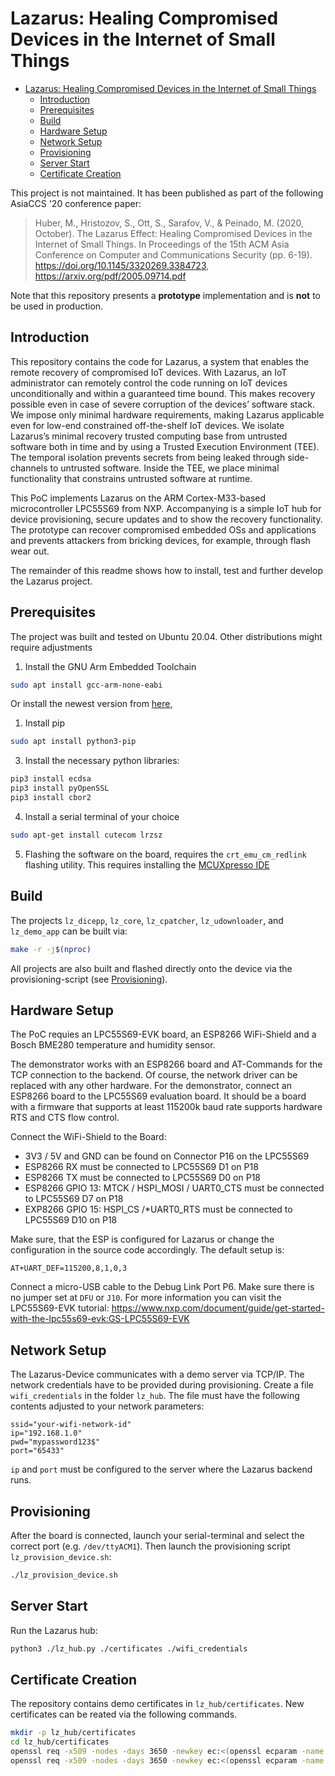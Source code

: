 # Lazarus: Healing Compromised Devices in the Internet of Small Things

- [Lazarus: Healing Compromised Devices in the Internet of Small Things](#lazarus-healing-compromised-devices-in-the-internet-of-small-things)
  - [Introduction](#introduction)
  - [Prerequisites](#prerequisites)
  - [Build](#build)
  - [Hardware Setup](#hardware-setup)
  - [Network Setup](#network-setup)
  - [Provisioning](#provisioning)
  - [Server Start](#server-start)
  - [Certificate Creation](#certificate-creation)

This project is not maintained. It has been published as part of the following AsiaCCS '20
conference paper:

> Huber, M., Hristozov, S., Ott, S., Sarafov, V., & Peinado, M. (2020, October). The Lazarus Effect:
> Healing Compromised Devices in the Internet of Small Things. In Proceedings of the 15th ACM Asia
> Conference on Computer and Communications Security (pp. 6-19).
> https://doi.org/10.1145/3320269.3384723,
> https://arxiv.org/pdf/2005.09714.pdf

Note that this repository presents a **prototype** implementation and is **not** to be
used in production.

## Introduction
This repository contains the code for Lazarus, a system that enables the remote recovery of
compromised IoT devices. With Lazarus, an IoT administrator can remotely control the code running on
IoT devices unconditionally and within a guaranteed time bound. This makes recovery possible even
in case of severe corruption of the devices’ software stack. We impose only minimal hardware
requirements, making Lazarus applicable even for low-end constrained off-the-shelf IoT devices. We
isolate Lazarus’s minimal recovery trusted computing base from untrusted software both in
time and by using a Trusted Execution Environment (TEE). The temporal isolation prevents secrets
from being leaked through side-channels to untrusted software. Inside the TEE, we place minimal
functionality that constrains untrusted software at runtime.

This PoC implements Lazarus on the ARM Cortex-M33-based microcontroller LPC55S69 from NXP.
Accompanying is a simple IoT hub for device provisioning, secure updates and to show the
recovery functionality. The prototype can recover compromised embedded OSs and applications and
prevents attackers from bricking devices, for example, through flash wear out.

The remainder of this readme shows how to install, test and further develop the Lazarus project.

## Prerequisites
The project was built and tested on Ubuntu 20.04. Other distributions might require adjustments

1. Install the GNU Arm Embedded Toolchain
```sh
sudo apt install gcc-arm-none-eabi
```
Or install the newest version from [here](https://developer.arm.com/tools-and-software/open-source-software/developer-tools/gnu-toolchain/gnu-rm/downloads),

1. Install pip
```sh
sudo apt install python3-pip
```

3. Install the necessary python libraries:
```sh
pip3 install ecdsa
pip3 install pyOpenSSL
pip3 install cbor2
```

4. Install a serial terminal of your choice
```sh
sudo apt-get install cutecom lrzsz
```

5. Flashing the software on the board, requires the `crt_emu_cm_redlink` flashing utility. This
requires installing the
[MCUXpresso IDE](https://www.nxp.com/design/software/development-software/mcuxpresso-software-and-tools-/mcuxpresso-integrated-development-environment-ide:MCUXpresso-IDE)

## Build

The projects `lz_dicepp`, `lz_core`, `lz_cpatcher`, `lz_udownloader`,
and `lz_demo_app` can be built via:

```sh
make -r -j$(nproc)
```

All projects are also built and flashed directly onto the device via the provisioning-script
(see [Provisioning](#provisioning)).

## Hardware Setup
The PoC requies an LPC55S69-EVK board, an ESP8266 WiFi-Shield and a Bosch BME280 temperature and
humidity sensor.

The demonstrator works with an ESP8266 board and AT-Commands for the TCP connection to the
backend. Of course, the network driver can be replaced with any other hardware. For the
demonstrator, connect an ESP8266 board to the LPC55S69 evaluation board. It should be a board with
a firmware that supports at least 115200k baud rate supports hardware RTS and CTS flow control.

Connect the WiFi-Shield to the Board:

- 3V3 / 5V and GND can be found on Connector P16 on the LPC55S69
- ESP8266 RX must be connected to LPC55S69 D1 on P18
- ESP8266 TX must be connected to LPC55S69 D0 on P18
- ESP8266 GPIO 13: MTCK / HSPI_MOSI / UART0_CTS must be connected to LPC55S69 D7 on P18
- EXP8266 GPIO 15: HSPI_CS /*UART0_RTS must be connected to LPC55S69 D10 on P18

Make sure, that the ESP is configured for Lazarus or change the configuration in the source code
accordingly. The default setup is:

```
AT+UART_DEF=115200,8,1,0,3
```

Connect a micro-USB cable to the Debug Link Port P6. Make sure there is no jumper set at `DFU`
or `J10`. For more information you can visit the LPC55S69-EVK tutorial:
https://www.nxp.com/document/guide/get-started-with-the-lpc55s69-evk:GS-LPC55S69-EVK

## Network Setup
The Lazarus-Device communicates with a demo server via TCP/IP. The network credentials have to be
provided during provisioning. Create a file `wifi_credentials` in the folder
`lz_hub`. The file must have the following contents adjusted to your
network parameters:

```
ssid="your-wifi-network-id"
ip="192.168.1.0"
pwd="mypassword123$"
port="65433"
```
`ip` and `port` must be configured to the server where the Lazarus backend runs.

## Provisioning
After the board is connected, launch your serial-terminal and select the correct port
(e.g. `/dev/ttyACM1`). Then launch the provisioning script `lz_provision_device.sh`:
```sh
./lz_provision_device.sh
```

## Server Start
Run the Lazarus hub:
```sh
python3 ./lz_hub.py ./certificates ./wifi_credentials
```

## Certificate Creation

The repository contains demo certificates in `lz_hub/certificates`. New certificates can be
reated via the following commands.

```sh
mkdir -p lz_hub/certificates
cd lz_hub/certificates
openssl req -x509 -nodes -days 3650 -newkey ec:<(openssl ecparam -name prime256v1) -keyout code_auth_sk.pem -out code_auth_cert.pem
openssl req -x509 -nodes -days 3650 -newkey ec:<(openssl ecparam -name prime256v1) -keyout hub_sk.pem -out hub_cert.pem
```